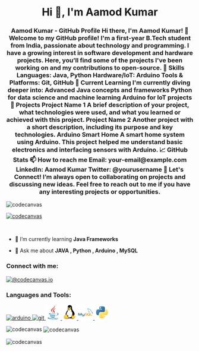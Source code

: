 <h1 align="center">Hi 👋, I'm Aamod Kumar</h1>
<h3 align="center">Aamod Kumar - GitHub Profile Hi there, I'm Aamod Kumar! 👋 Welcome to my GitHub profile! I'm a first-year B.Tech student from India, passionate about technology and programming. I have a growing interest in software development and hardware projects. Here, you’ll find some of the projects I've been working on and my contributions to open-source. 🚀 Skills Languages: Java, Python Hardware/IoT: Arduino Tools & Platforms: Git, GitHub 🌱 Current Learning I'm currently diving deeper into: Advanced Java concepts and frameworks Python for data science and machine learning Arduino for IoT projects 🔭 Projects Project Name 1 A brief description of your project, what technologies were used, and what you learned or achieved with this project. Project Name 2 Another project with a short description, including its purpose and key technologies. Arduino Smart Home A smart home system using Arduino. This project helped me understand basic electronics and interfacing sensors with Arduino. 📈 GitHub Stats 📫 How to reach me Email: your-email@example.com LinkedIn: Aamod Kumar Twitter: @yourusername 🤝 Let's Connect! I’m always open to collaborating on projects and discussing new ideas. Feel free to reach out to me if you have any interesting projects or opportunities.</h3>

<p align="left"> <img src="https://komarev.com/ghpvc/?username=codecanvas&label=Profile%20views&color=0e75b6&style=flat" alt="codecanvas" /> </p>

<p align="left"> <a href="https://github.com/ryo-ma/github-profile-trophy"><img src="https://github-profile-trophy.vercel.app/?username=codecanvas" alt="codecanvas" /></a> </p>

<p align="left"> <a href="https://twitter.com/" target="blank"><img src="https://img.shields.io/twitter/follow/?logo=twitter&style=for-the-badge" alt="" /></a> </p>

- 🌱 I’m currently learning **Java Frameworks**

- 💬 Ask me about **JAVA , Python , Arduino , MySQL**

<h3 align="left">Connect with me:</h3>
<p align="left">
<a href="https://instagram.com/@codecanvas.io" target="blank"><img align="center" src="https://raw.githubusercontent.com/rahuldkjain/github-profile-readme-generator/master/src/images/icons/Social/instagram.svg" alt="@codecanvas.io" height="30" width="40" /></a>
</p>

<h3 align="left">Languages and Tools:</h3>
<p align="left"> <a href="https://www.arduino.cc/" target="_blank" rel="noreferrer"> <img src="https://cdn.worldvectorlogo.com/logos/arduino-1.svg" alt="arduino" width="40" height="40"/> </a> <a href="https://git-scm.com/" target="_blank" rel="noreferrer"> <img src="https://www.vectorlogo.zone/logos/git-scm/git-scm-icon.svg" alt="git" width="40" height="40"/> </a> <a href="https://www.java.com" target="_blank" rel="noreferrer"> <img src="https://raw.githubusercontent.com/devicons/devicon/master/icons/java/java-original.svg" alt="java" width="40" height="40"/> </a> <a href="https://www.linux.org/" target="_blank" rel="noreferrer"> <img src="https://raw.githubusercontent.com/devicons/devicon/master/icons/linux/linux-original.svg" alt="linux" width="40" height="40"/> </a> <a href="https://www.mysql.com/" target="_blank" rel="noreferrer"> <img src="https://raw.githubusercontent.com/devicons/devicon/master/icons/mysql/mysql-original-wordmark.svg" alt="mysql" width="40" height="40"/> </a> <a href="https://www.python.org" target="_blank" rel="noreferrer"> <img src="https://raw.githubusercontent.com/devicons/devicon/master/icons/python/python-original.svg" alt="python" width="40" height="40"/> </a> </p>

<p><img align="left" src="https://github-readme-stats.vercel.app/api/top-langs?username=codecanvas&show_icons=true&locale=en&layout=compact" alt="codecanvas" /></p>

<p>&nbsp;<img align="center" src="https://github-readme-stats.vercel.app/api?username=codecanvas&show_icons=true&locale=en" alt="codecanvas" /></p>

<p><img align="center" src="https://github-readme-streak-stats.herokuapp.com/?user=codecanvas&" alt="codecanvas" /></p>
